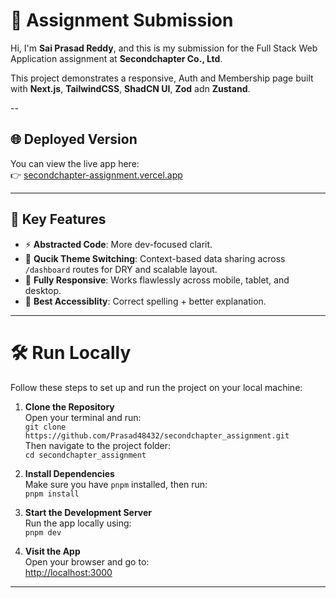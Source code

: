 # 🧠 Assignment Submission

Hi, I'm **Sai Prasad Reddy**, and this is my submission for the Full Stack Web Application assignment at **Secondchapter Co., Ltd**.

This project demonstrates a responsive, Auth and Membership page built with **Next.js**, **TailwindCSS**, **ShadCN UI**, **Zod** adn **Zustand**.

--

## 🌐 Deployed Version

You can view the live app here:  
👉 [secondchapter-assignment.vercel.app](secondchapter-assignment.vercel.app)

---

## 🧠 Key Features

- ⚡ **Abstracted Code**: More dev-focused clarit.
- 🧩 **Qucik Theme Switching**: Context-based data sharing across `/dashboard` routes for DRY and scalable layout.
- 📱 **Fully Responsive**: Works flawlessly across mobile, tablet, and desktop.
- 🎯 **Best Accessiblity**: Correct spelling + better explanation.

---

# 🛠️ Run Locally

Follow these steps to set up and run the project on your local machine:

1. **Clone the Repository**  
   Open your terminal and run:  
   `git clone https://github.com/Prasad48432/secondchapter_assignment.git`  
   Then navigate to the project folder:  
   `cd secondchapter_assignment`

2. **Install Dependencies**  
   Make sure you have `pnpm` installed, then run:  
   `pnpm install`

3. **Start the Development Server**  
Run the app locally using:  
`pnpm dev`

5. **Visit the App**  
Open your browser and go to:  
[http://localhost:3000](http://localhost:3000)

---
